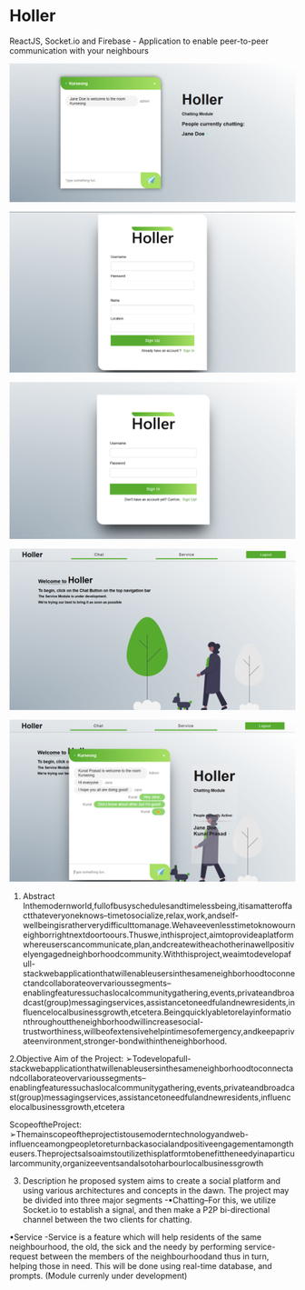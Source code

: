 # Holler
ReactJS, Socket.io and Firebase - Application to enable peer-to-peer communication with your neighbours

![alt text](https://raw.githubusercontent.com/KunalEveryWhere/Holler/main/Screenshots/desktop/show.PNG)

![alt text](https://raw.githubusercontent.com/KunalEveryWhere/Holler/main/Screenshots/desktop/Sign%20Up.PNG)

![alt text](https://raw.githubusercontent.com/KunalEveryWhere/Holler/main/Screenshots/desktop/Sign%20In.PNG)

![alt text](https://raw.githubusercontent.com/KunalEveryWhere/Holler/main/Screenshots/desktop/Home.PNG)

![alt text](https://raw.githubusercontent.com/KunalEveryWhere/Holler/main/Screenshots/desktop/Chat%20Module%202.PNG)

1. Abstract
Inthemodernworld,fullofbusyschedulesandtimelessbeing,itisamatteroffactthateveryoneknows–timetosocialize,relax,work,andself-wellbeingisratherverydifficulttomanage.Wehaveevenlesstimetoknowourneighborrightnextdoortoours.Thuswe,inthisproject,aimtoprovideaplatformwhereuserscancommunicate,plan,andcreatewitheachotherinawellpositivelyengagedneighborhoodcommunity.Withthisproject,weaimtodevelopafull-stackwebapplicationthatwillenableusersinthesameneighborhoodtoconnectandcollaborateovervarioussegments–enablingfeaturessuchaslocalcommunitygathering,events,privateandbroadcast(group)messagingservices,assistancetoneedfulandnewresidents,influencelocalbusinessgrowth,etcetera.Beingquicklyabletorelayinformationthroughouttheneighborhoodwillincreasesocial-trustworthiness,willbeofextensivehelpintimesofemergency,andkeepaprivateenvironment,stronger-bondwithintheneighborhood.

2.Objective
Aim of the Project:
➢Todevelopafull-stackwebapplicationthatwillenableusersinthesameneighborhoodtoconnectandcollaborateovervarioussegments–enablingfeaturessuchaslocalcommunitygathering,events,privateandbroadcast(group)messagingservices,assistancetoneedfulandnewresidents,influencelocalbusinessgrowth,etcetera

ScopeoftheProject:
➢Themainscopeoftheprojectistousemoderntechnologyandweb-influenceamongpeopletoreturnbackasocialandpositiveengagementamongtheusers.Theprojectsalsoaimstoutilizethisplatformtobenefittheneedyinaparticularcommunity,organizeeventsandalsotoharbourlocalbusinessgrowth

3. Description
he proposed system aims to create a social platform and using various architectures and concepts in the dawn. The project may be divided into three major segments -▪Chatting–For this, we utilize Socket.io to establish a signal, and then make a P2P bi-directional channel between the two clients for chatting.

▪Service -Service is a feature which will help residents of the same neighbourhood, the old, the sick and the needy by performing service-request between the members of the neighbourhoodand thus in turn, helping those in need. This will be done using real-time database, and prompts. (Module currenly under development)
